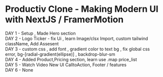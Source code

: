 # P r o d u c t i v Clone - Making Modern UI with NextJS / FramerMotion <br/>

DAY 1 - Setup , Made Hero section <br/>
DAY 2 - Logo Ticker - fix Ui , learn Image/clsx Import, custom tailwind className,  Add Assesent <br/>
DAY 3 - custom css , add font , gradient color to text bg , fix global css error, bg-[radial-gradient(ellipse)] , backdrop-blur-sm <br/>
DAY 4 - Added Product,Pricing section, learn use .map price_list <br/>
DAY 5 - Watch Video New UI CalltoAction, Footer / features <br/>
DAY 6 - None  <br/>
